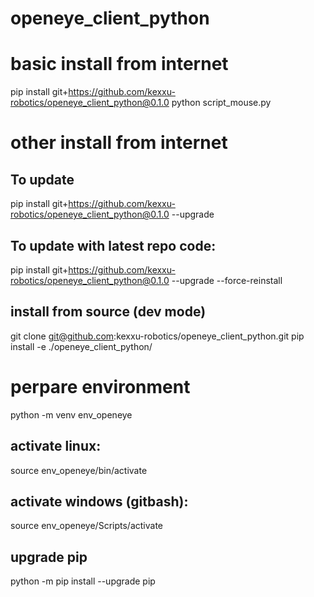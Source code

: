 # openeye_client_python


# basic install from internet
pip install git+https://github.com/kexxu-robotics/openeye_client_python@0.1.0
python script_mouse.py




# other install from internet

## To update

pip install git+https://github.com/kexxu-robotics/openeye_client_python@0.1.0 --upgrade

## To update with latest repo code:

pip install git+https://github.com/kexxu-robotics/openeye_client_python@0.1.0 --upgrade --force-reinstall

## install from source (dev mode)

git clone git@github.com:kexxu-robotics/openeye_client_python.git
pip install -e ./openeye_client_python/


#  perpare environment

python -m venv env_openeye

## activate linux:

source env_openeye/bin/activate

## activate windows (gitbash):

source env_openeye/Scripts/activate

## upgrade pip
python -m pip install --upgrade pip
